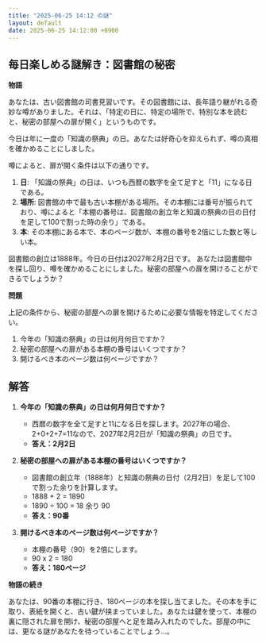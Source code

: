 ```yaml
---
title: "2025-06-25 14:12 の謎"
layout: default
date: 2025-06-25 14:12:00 +0900
---
```

## 毎日楽しめる謎解き：図書館の秘密

**物語**

あなたは、古い図書館の司書見習いです。その図書館には、長年語り継がれる奇妙な噂がありました。それは、「特定の日に、特定の場所で、特別な本を読むと、秘密の部屋への扉が開く」というものです。

今日は年に一度の「知識の祭典」の日。あなたは好奇心を抑えられず、噂の真相を確かめることにしました。

噂によると、扉が開く条件は以下の通りです。

1.  **日**: 「知識の祭典」の日は、いつも西暦の数字を全て足すと「11」になる日である。
2.  **場所**: 図書館の中で最も古い本棚がある場所。その本棚には番号が振られており、噂によると「本棚の番号は、図書館の創立年と知識の祭典の日の日付を足して100で割った時の余り」である。
3.  **本**: その本棚にある本で、本のページ数が、本棚の番号を2倍にした数と等しい本。

図書館の創立は1888年。今日の日付は2027年2月2日です。
あなたは図書館中を探し回り、噂を確かめることにしました。秘密の部屋への扉を開けることができるでしょうか？

**問題**

上記の条件から、秘密の部屋への扉を開けるために必要な情報を特定してください。

1.  今年の「知識の祭典」の日は何月何日ですか？
2.  秘密の部屋への扉がある本棚の番号はいくつですか？
3.  開けるべき本のページ数は何ページですか？

## 解答

1.  **今年の「知識の祭典」の日は何月何日ですか？**

    *   西暦の数字を全て足すと11になる日を探します。2027年の場合、2+0+2+7=11なので、2027年2月2日が「知識の祭典」の日です。
    *   **答え：2月2日**

2.  **秘密の部屋への扉がある本棚の番号はいくつですか？**

    *   図書館の創立年（1888年）と知識の祭典の日付（2月2日）を足して100で割った余りを計算します。
    *   1888 + 2 = 1890
    *   1890 ÷ 100 = 18 余り 90
    *   **答え：90番**

3.  **開けるべき本のページ数は何ページですか？**

    *   本棚の番号（90）を2倍にします。
    *   90 x 2 = 180
    *   **答え：180ページ**

**物語の続き**

あなたは、90番の本棚に行き、180ページの本を探し当てました。その本を手に取り、表紙を開くと、古い鍵が挟まっていました。あなたは鍵を使って、本棚の裏に隠された扉を開け、秘密の部屋へと足を踏み入れたのでした。部屋の中には、更なる謎があなたを待っていることでしょう…。
